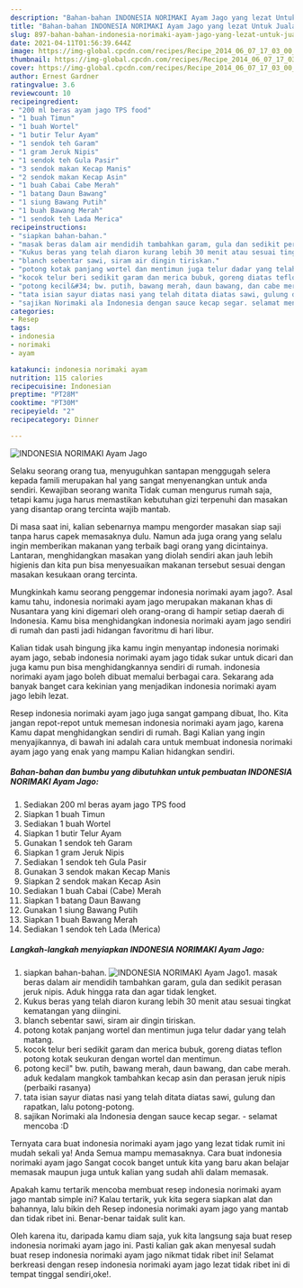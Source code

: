 ```yaml
---
description: "Bahan-bahan INDONESIA NORIMAKI Ayam Jago yang lezat Untuk Jualan"
title: "Bahan-bahan INDONESIA NORIMAKI Ayam Jago yang lezat Untuk Jualan"
slug: 897-bahan-bahan-indonesia-norimaki-ayam-jago-yang-lezat-untuk-jualan
date: 2021-04-11T01:56:39.644Z
image: https://img-global.cpcdn.com/recipes/Recipe_2014_06_07_17_03_00_130_b3d1de_original_20130925_125101/680x482cq70/indonesia-norimaki-ayam-jago-foto-resep-utama.jpg
thumbnail: https://img-global.cpcdn.com/recipes/Recipe_2014_06_07_17_03_00_130_b3d1de_original_20130925_125101/680x482cq70/indonesia-norimaki-ayam-jago-foto-resep-utama.jpg
cover: https://img-global.cpcdn.com/recipes/Recipe_2014_06_07_17_03_00_130_b3d1de_original_20130925_125101/680x482cq70/indonesia-norimaki-ayam-jago-foto-resep-utama.jpg
author: Ernest Gardner
ratingvalue: 3.6
reviewcount: 10
recipeingredient:
- "200 ml beras ayam jago TPS food"
- "1 buah Timun"
- "1 buah Wortel"
- "1 butir Telur Ayam"
- "1 sendok teh Garam"
- "1 gram Jeruk Nipis"
- "1 sendok teh Gula Pasir"
- "3 sendok makan Kecap Manis"
- "2 sendok makan Kecap Asin"
- "1 buah Cabai Cabe Merah"
- "1 batang Daun Bawang"
- "1 siung Bawang Putih"
- "1 buah Bawang Merah"
- "1 sendok teh Lada Merica"
recipeinstructions:
- "siapkan bahan-bahan."
- "masak beras dalam air mendidih tambahkan garam, gula dan sedikit perasan jeruk nipis. Aduk hingga rata dan agar tidak lengket."
- "Kukus beras yang telah diaron kurang lebih 30 menit atau sesuai tingkat kematangan yang diingini."
- "blanch sebentar sawi, siram air dingin tiriskan."
- "potong kotak panjang wortel dan mentimun juga telur dadar yang telah matang."
- "kocok telur beri sedikit garam dan merica bubuk, goreng diatas teflon potong kotak seukuran dengan wortel dan mentimun."
- "potong kecil&#34; bw. putih, bawang merah, daun bawang, dan cabe merah. aduk kedalam mangkok tambahkan kecap asin dan perasan jeruk nipis (perbaiki rasanya)"
- "tata isian sayur diatas nasi yang telah ditata diatas sawi, gulung dan rapatkan, lalu potong-potong."
- "sajikan Norimaki ala Indonesia dengan sauce kecap segar. selamat mencoba :D"
categories:
- Resep
tags:
- indonesia
- norimaki
- ayam

katakunci: indonesia norimaki ayam 
nutrition: 115 calories
recipecuisine: Indonesian
preptime: "PT28M"
cooktime: "PT30M"
recipeyield: "2"
recipecategory: Dinner

---
```



![INDONESIA NORIMAKI Ayam Jago](https://img-global.cpcdn.com/recipes/Recipe_2014_06_07_17_03_00_130_b3d1de_original_20130925_125101/680x482cq70/indonesia-norimaki-ayam-jago-foto-resep-utama.jpg)

Selaku seorang orang tua, menyuguhkan santapan menggugah selera kepada famili merupakan hal yang sangat menyenangkan untuk anda sendiri. Kewajiban seorang  wanita Tidak cuman mengurus rumah saja, tetapi kamu juga harus memastikan kebutuhan gizi terpenuhi dan masakan yang disantap orang tercinta wajib mantab.

Di masa  saat ini, kalian sebenarnya mampu mengorder masakan siap saji tanpa harus capek memasaknya dulu. Namun ada juga orang yang selalu ingin memberikan makanan yang terbaik bagi orang yang dicintainya. Lantaran, menghidangkan masakan yang diolah sendiri akan jauh lebih higienis dan kita pun bisa menyesuaikan makanan tersebut sesuai dengan masakan kesukaan orang tercinta. 



Mungkinkah kamu seorang penggemar indonesia norimaki ayam jago?. Asal kamu tahu, indonesia norimaki ayam jago merupakan makanan khas di Nusantara yang kini digemari oleh orang-orang di hampir setiap daerah di Indonesia. Kamu bisa menghidangkan indonesia norimaki ayam jago sendiri di rumah dan pasti jadi hidangan favoritmu di hari libur.

Kalian tidak usah bingung jika kamu ingin menyantap indonesia norimaki ayam jago, sebab indonesia norimaki ayam jago tidak sukar untuk dicari dan juga kamu pun bisa menghidangkannya sendiri di rumah. indonesia norimaki ayam jago boleh dibuat memalui berbagai cara. Sekarang ada banyak banget cara kekinian yang menjadikan indonesia norimaki ayam jago lebih lezat.

Resep indonesia norimaki ayam jago juga sangat gampang dibuat, lho. Kita jangan repot-repot untuk memesan indonesia norimaki ayam jago, karena Kamu dapat menghidangkan sendiri di rumah. Bagi Kalian yang ingin menyajikannya, di bawah ini adalah cara untuk membuat indonesia norimaki ayam jago yang enak yang mampu Kalian hidangkan sendiri.

<!--inarticleads1-->

##### Bahan-bahan dan bumbu yang dibutuhkan untuk pembuatan INDONESIA NORIMAKI Ayam Jago:

1. Sediakan 200 ml beras ayam jago TPS food
1. Siapkan 1 buah Timun
1. Sediakan 1 buah Wortel
1. Siapkan 1 butir Telur Ayam
1. Gunakan 1 sendok teh Garam
1. Siapkan 1 gram Jeruk Nipis
1. Sediakan 1 sendok teh Gula Pasir
1. Gunakan 3 sendok makan Kecap Manis
1. Siapkan 2 sendok makan Kecap Asin
1. Sediakan 1 buah Cabai (Cabe) Merah
1. Siapkan 1 batang Daun Bawang
1. Gunakan 1 siung Bawang Putih
1. Siapkan 1 buah Bawang Merah
1. Sediakan 1 sendok teh Lada (Merica)




<!--inarticleads2-->

##### Langkah-langkah menyiapkan INDONESIA NORIMAKI Ayam Jago:

1. siapkan bahan-bahan.
<img src="https://img-global.cpcdn.com/steps/Step_2014_06_07_17_19_41_112_ea3857_original_20130925_125007/160x128cq70/indonesia-norimaki-ayam-jago-langkah-memasak-1-foto.jpg" alt="INDONESIA NORIMAKI Ayam Jago">1. masak beras dalam air mendidih tambahkan garam, gula dan sedikit perasan jeruk nipis. Aduk hingga rata dan agar tidak lengket.
1. Kukus beras yang telah diaron kurang lebih 30 menit atau sesuai tingkat kematangan yang diingini.
1. blanch sebentar sawi, siram air dingin tiriskan.
1. potong kotak panjang wortel dan mentimun juga telur dadar yang telah matang.
1. kocok telur beri sedikit garam dan merica bubuk, goreng diatas teflon potong kotak seukuran dengan wortel dan mentimun.
1. potong kecil&#34; bw. putih, bawang merah, daun bawang, dan cabe merah. aduk kedalam mangkok tambahkan kecap asin dan perasan jeruk nipis (perbaiki rasanya)
1. tata isian sayur diatas nasi yang telah ditata diatas sawi, gulung dan rapatkan, lalu potong-potong.
1. sajikan Norimaki ala Indonesia dengan sauce kecap segar. - selamat mencoba :D




Ternyata cara buat indonesia norimaki ayam jago yang lezat tidak rumit ini mudah sekali ya! Anda Semua mampu memasaknya. Cara buat indonesia norimaki ayam jago Sangat cocok banget untuk kita yang baru akan belajar memasak maupun juga untuk kalian yang sudah ahli dalam memasak.

Apakah kamu tertarik mencoba membuat resep indonesia norimaki ayam jago mantab simple ini? Kalau tertarik, yuk kita segera siapkan alat dan bahannya, lalu bikin deh Resep indonesia norimaki ayam jago yang mantab dan tidak ribet ini. Benar-benar taidak sulit kan. 

Oleh karena itu, daripada kamu diam saja, yuk kita langsung saja buat resep indonesia norimaki ayam jago ini. Pasti kalian gak akan menyesal sudah buat resep indonesia norimaki ayam jago nikmat tidak ribet ini! Selamat berkreasi dengan resep indonesia norimaki ayam jago lezat tidak ribet ini di tempat tinggal sendiri,oke!.

